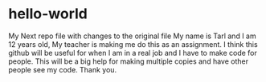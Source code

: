 # hello-world
My Next repo file with changes to the original file
My name is Tarl and I am 12 years old, My teacher is making me do this as an assignment.
I think this github will be useful for when I am in a real job and I have to make code for people. This will be a big help for making multiple copies and have other people see my code. 
Thank you.
